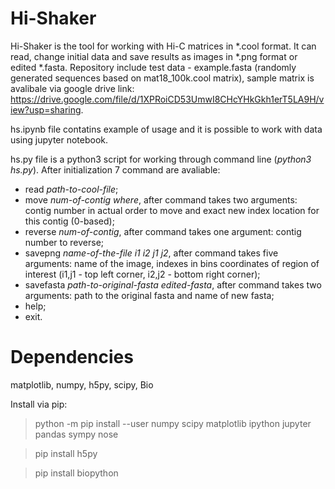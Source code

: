 # Hi-Shaker
Hi-Shaker is the tool for working with Hi-C matrices in *.cool format. It can read, change initial data and save results as images in *.png format or edited *.fasta. Repository include test data - example.fasta (randomly generated sequences based on mat18_100k.cool matrix), sample matrix is avalibale via google drive link: https://drive.google.com/file/d/1XPRoiCD53UmwI8CHcYHkGkh1erT5LA9H/view?usp=sharing.

hs.ipynb file contatins example of usage and it is possible to work with data using jupyter notebook. 

hs.py file is a python3 script for working through command line (*python3 hs.py*). After initialization 7 command are avaliable:
- read *path-to-cool-file*;
- move *num-of-contig where*, after command takes two arguments: contig number in actual order to move and exact new index location for this contig (0-based);
- reverse *num-of-contig*, after command takes one argument: contig number to reverse;
- savepng *name-of-the-file i1 i2 j1 j2*, after command takes five arguments: name of the image, indexes in bins coordinates of region of interest (i1,j1 - top left corner, i2,j2 - bottom right corner);
- savefasta *path-to-original-fasta edited-fasta*, after command takes two arguments: path to the original fasta and name of new fasta;
- help;
- exit.

# Dependencies
matplotlib, numpy, h5py, scipy, Bio

Install via pip:
>python -m pip install --user numpy scipy matplotlib ipython jupyter pandas sympy nose

>pip install h5py

>pip install biopython
